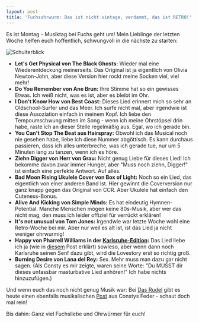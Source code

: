 ```yaml
---
layout: post
title: 'Fuchsohrwurm: Das ist nicht vintage, verdammt, das ist RETRO!'
---
```


Es ist Montag - Musiktag bei Fuchs geht um!
Mein Lieblinge der letzten Woche helfen euch hoffentlich, schwungvoll in die nächste zu starten:  

![Schulterblick](http://farm6.staticflickr.com/5472/12748350763_efe0940860_c.jpg)  


* **Let's Get Physical von The Black Ghosts:** Wieder mal eine Wiederentdeckung meinerseits. Das Original ist ja eigentlich von Olivia Newton-John, aber diese Version hier rockt meine Socken viel, viel mehr!  
* **Do You Remember von Ane Brun:** Ihre Stimme hat so ein gewisses Etwas. Ich weiß nicht, was es ist, aber es bleibt im Ohr.  
* **I Don't Know How von Best Coast:** Dieses Lied erinnert mich so sehr an Oldschool-Surfer und das Meer. Ich surfe nicht mal, aber irgendwie ist diese Assoziation einfach in meinem Kopf. Ich liebe den Tempoumschwung mitten im Song - wenn ich meine Ohrstöpsel drin habe, raste ich an dieser Stelle regelmäßig aus. Egal, wo ich gerade bin.  
* **You Can't Stop The Beat aus Hairspray:** Obwohl ich das Musical noch nie gesehen habe, liebe ich diese Nummer abgöttisch. Es kann durchaus passieren, dass ich alles unterbreche, was ich gerade tue, nur um 5 Minuten lang zu tanzen, wenn ich es höre.  
* **Ziehn Digger von Herr von Grau:** Nicht genug Liebe für dieses Lied! Ich bekomme davon zwar immer Hunger, aber "Muss noch ziehn, Digger!" ist einfach eine perfekte Antwort. Auf alles.  
* **Bad Moon Rising Ukulele Cover von Box of Light:** Noch so ein Lied, das eigentlich von einer anderen Band ist. Hier gewinnt die Coverversion nur ganz knapp gegen das Original von CCR. Aber Ukulele hat einfach den Cuteness-Bonus.  
* **Alive And Kicking von Simple Minds:** Es hat eindeutig Hymnen-Potential. Manche Menschen mögen keine 80s-Musik, aber wer das nicht mag, den muss ich leider offiziel für verrückt erklären!  
* **It's not unusual von Tom Jones:** Irgendwie war letzte Woche wohl eine Retro-Woche bei mir. Aber nur weil es alt ist, ist das Lied ja nicht weniger ohrwurmig!  
* **Happy von Pharrell Williams in der [Karlsruhe-Edition](http://www.youtube.com/watch?v=ZJSlFbmVyEM):** Das Lied liebe ich ja (wie in [diesem](http://fuchsgehtum.de/fuchsohrwurm-montagsblues/) Post erklärt) sowieso, aber wenn dann noch Karlsruhe seinen Senf dazu gibt, wird die Lovestory erst so richtig groß.  
* **Burning Desire von Lana del Rey:** Sex. Mehr muss man dazu gar nicht sagen. (Als Consty es mir zeigte, waren seine Worte: "Du MUSST dir dieses unfassbar masturbative Lied anhören!" Ich habe nichts hinzuzufügen.)

Und wenn euch das noch nicht genug Musik war: Bei [Das Rudel](http://magazin.fuchsgehtum.de) gibt es heute einen ebenfalls musikalischen [Post](http://magazin.fuchsgehtum.de/2014/eine-bibliothek-ist-wie-ein-guter-weinkeller/) aus Constys Feder - schaut doch mal rein!
 
Bis dahin: Ganz viel Fuchsliebe und Ohrwürmer für euch!